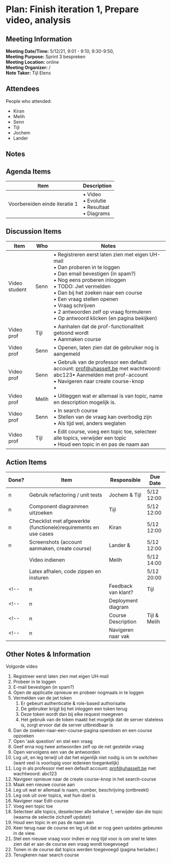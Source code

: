 # Plan: Finish iteration 1, Prepare video, analysis
## Meeting Information
**Meeting Date/Time:** 5/12/21, 9:01 - 9:10, 9:30-9:50,  
**Meeting Purpose:** Sprint 3 bespreken  
**Meeting Location:** online  
**Meeting Organizer:** /  
**Note Taker:** Tijl Elens  

## Attendees
People who attended:
- Kiran
- Melih
- Senn 
- Tijl
- Jochem
- Lander

## Notes

## Agenda Items

Item | Description
---- | ----
Voorbereiden einde iteratie 1 | • Video<br>• Evolutie<br>• Resultaat<br>• Diagrams

## Discussion Items
Item | Who | Notes |
---- | ---- | ---- |
Video student | Senn | • Registreren eerst laten zien met eigen UH-mail<br>• Dan proberen in te loggen<br>• Dan email bevestigen (in spam?)<br>• Nog eens proberen inloggen<br>• TODO: Jwt vermelden<br>• Dan bij het zoeken naar een course<br>• Een vraag stellen openen<br>• Vraag schrijven<br>• 2 antwoorden zelf op vraag formuleren<br>• Op antwoord klicken (en pagina bekijken)
Video prof | Tijl | • Aanhalen dat de prof-functionaliteit getoond wordt<br>• Aanmaken course
Video prof | Senn | • Openen, laten zien dat de gebruiker nog is aangemeld<br>
Video prof | Senn | • Gebruik van de professor een default account: prof@uhasselt.be met wachtwoord: abc123• Aanmelden met prof-account<br>• Navigeren naar create course-knop<br>• 
Video prof | Melih | • Uitleggen wat er allemaal is van topic, name en description mogelijk is.
Video prof | Senn | • In search course<br>• Stellen van de vraag kan overbodig zijn<br>• Als tijd wel, anders weglaten
Video prof | Tijl | • Edit course, voeg een topic toe, selecteer alle topics, verwijder een topic<br>• Houd een topic in en pas de naam aan


## Action Items
| Done? | Item | Responsible | Due Date |
| ---- | ---- | ---- | ---- |
| n | Gebruik refactoring / unit tests | Jochem & Tijl | 5/12 12:00 |
| n | Component diagrammen uitzoeken | Tijl | 5/12 12:00 |
| n | Checklist met afgewerkte (functionele)requirements en use cases | Kiran | 5/12 12:00 |
| n | Screenshots (account aanmaken, create course) | Lander & | 5/12 12:00 |
| | Video indienen | Melih | 5/12 14:00
| | Latex afhalen, code zippen en insturen |  | 5/12 20:00
<!-- | n | Feedback van klant? | Tijl | 5/12 | -->
<!-- | n | Deployment diagram | | -->
<!-- | n | Course Description | Tijl & Melih | ? | -->
<!-- | n | Navigeren naar vak | | | -->
## Other Notes & Information
Volgorde video
1. Registreer eerst laten zien met eigen UH-mail
1. Probeer in te loggen
1. E-mail bevestigen (in spam?)
1. Open de applicatie opnieuw en probeer nogmaals in te loggen
1. Vermelden van de jwt token
    1. Er gebeurt authenticatie & role-based authorisatie
    1. De gebruiker krijgt bij het inloggen een token terug
    1. Deze token wordt dan bij elke request meegeven
    1. Het gebruik van de token maakt het mogelijk dat de server stateless is, zorgt ervoor dat de server uitbreidbaar is
1. Dan de zoeken-naar-een-course-pagina opendoen en een course opzoeken
1. Open 'ask question' en stel een vraag
1. Geef erna nog twee antwoorden zelf op de net gestelde vraag
1. Open vervolgens een van de antwoorden <!-- 1. Open, laten zien dat de gebruiker nog is aangemeld --> 
1. Log uit, en leg terwijl uit dat het eigenlijk niet nodig is om te switchen (want veel is voorlopig voor iedereen toegankelijk)
1. Log in als professor met een default account: prof@uhasselt.be met wachtwoord: abc123
1. Navigeer opnieuw naar de create course-knop in het search-course
1. Maak een nieuwe course aan
1. Leg uit wat er allemaal is naam, number, beschrijving (ontbreekt)
1. Leg ook uit over topics, wat hun doel is
1. Navigeer naar Edit-course
1. Voeg een topic toe
1. Selecteer alle topics, deselecteer alle behalve 1, verwijder dan die topic (waarna de selectie zichzelf updatet)
1. Houd een topic in en pas de naam aan
1. Keer terug naar de course en leg uit dat er nog geen updates gebeuren in de view.
1. Stel een nieuwe vraag voor indien er nog tijd voor is om snel te laten zien dat er aan de course een vraag wordt toegevoegd
1. Tonen in de course dat topics werden toegevoegd (pagina herladen.)
1. Terugkeren naar search course
